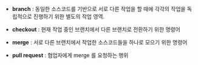 - **branch** : 동일한 소스코드를 기반으로 서로 다른 작업을 할 때에 각각의 작업을 독립적으로 진행하기 위한 별도의 작업 영역.
- **checkout** : 현재 작업 중인 브랜치에서 다른 브랜치로 전환하기 위한 명령어
- **merge** : 서로 다른 브랜치에서 작업한 소스코드들을 하나로 모으기 위한 명령어

- **pull request** : 협업자에게 merge 를 요청하는 행위